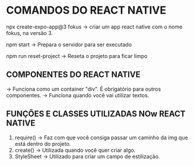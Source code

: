 # COMANDOS DO REACT NATIVE
npx create-expo-app@3 fokus
-> criar um app react native com o nome fokus, na versão 3.


npm start 
-> Prepara o servidor para ser executado 

npm run reset-project
-> Reseta o projeto para ficar limpo

## COMPONENTES DO REACT NATIVE 
<View></View> -> Funciona como um container "div". É obrigatório para outros componentes. 
<Text></Text> -> Funciona quando você vai utilizar textos.
<Presable> 

## FUNÇÕES E CLASSES UTILIZADAS NOw REACT NATIVE
1. require() -> Faz com que você consiga passar um caminho da img que está dentro do projeto.
2. create() -> Utilizada quando você quer criar algo.
3. StyleSheet -> Utilizado para criar um campo de estilização. 